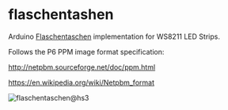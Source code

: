 # flaschentashen
Arduino [Flaschentaschen](https://www.noisebridge.net/wiki/Flaschen_Taschen) implementation for WS8211 LED Strips.

Follows the P6 PPM image format specification:

http://netpbm.sourceforge.net/doc/ppm.html

https://en.wikipedia.org/wiki/Netpbm_format


![flaschentaschen@hs3](https://raw.githubusercontent.com/yasiupl/flashentashen/master/flashentashen%40hs3.jpg)
